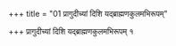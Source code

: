 +++
title = "01 प्रागुदीच्यां दिशि यद्ब्राह्मणकुलमभिरूपम्"

+++
प्रागुदीच्यां दिशि यद्ब्राह्मणकुलमभिरूपम् १